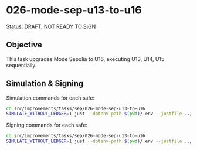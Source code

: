 # 026-mode-sep-u13-to-u16

Status: [DRAFT, NOT READY TO SIGN]()

## Objective

This task upgrades Mode Sepolia to U16, executing U13, U14, U15 sequentially.

## Simulation & Signing

Simulation commands for each safe:
```bash
cd src/improvements/tasks/sep/026-mode-sep-u13-to-u16
SIMULATE_WITHOUT_LEDGER=1 just --dotenv-path $(pwd)/.env --justfile ../../../../../src/improvements/justfile simulate council
```

Signing commands for each safe:
```bash
cd src/improvements/tasks/sep/026-mode-sep-u13-to-u16
SIMULATE_WITHOUT_LEDGER=1 just --dotenv-path $(pwd)/.env --justfile ../../../../../src/improvements/justfile simulate foundation
```
